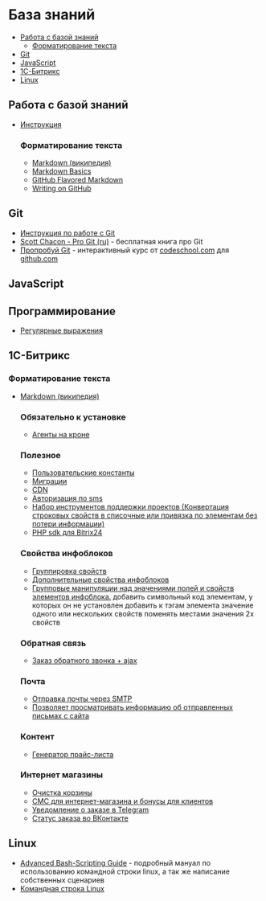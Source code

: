 База знаний
===========

- [Работа с базой знаний](#user-content-Работа-с-базой-знаний)
	- [Форматирование текста](#user-content-Форматирование-текста)
- [Git](#git)
- [JavaScript](#javascript)
- [1С-Битрикс](#user-content-1С-Битрикс)
- [Linux](#linux)

## Работа с базой знаний

- [Инструкция](CONTRIBUTING.md)

	### Форматирование текста
	- [Markdown (википедия)](https://ru.wikipedia.org/wiki/Markdown)
	- [Markdown Basics](https://help.github.com/articles/markdown-basics/)
	- [GitHub Flavored Markdown](https://help.github.com/articles/github-flavored-markdown/)
	- [Writing on GitHub](https://help.github.com/articles/writing-on-github/)

## Git
- [Инструкция по работе с Git](articles/Git/Инструкция/README.md)
- [Scott Chacon - Pro Git (ru)](http://git-scm.com/book/ru) - бесплатная книга про Git
- [Пропробуй Git](https://try.github.io) - интерактивный курс от [codeschool.com](http://codeschool.com) для [github.com](http://github.com)

## JavaScript

## Программирование
- [Регулярные выражения](media/regexp.pdf)

## 1С-Битрикс

### Форматирование текста
- [Markdown (википедия)](https://ru.wikipedia.org/wiki/Markdown)
	### Обязательно к установке
	- [Агенты на кроне](https://marketplace.1c-bitrix.ru/solutions/askaron.agents/)
	
	### Полезное
	- [Пользовательские константы](http://marketplace.1c-bitrix.ru/solutions/ceteralabs.uservars/)
	- [Миграции](http://marketplace.1c-bitrix.ru/solutions/sprint.migration/)
	- [CDN](http://marketplace.1c-bitrix.ru/solutions/skypark.cdn/)
	- [Авторизация по sms](https://marketplace.1c-bitrix.ru/solutions/rarus.sms4bauth/)
	- [Набор инструментов поддержки проектов (Конвертация строковых свойств в списочные или привязка по элементам без потери информации)](https://github.com/worksolutions/bitrix-module-tools/)
	- [PHP sdk для Bitrix24](https://github.com/mesilov/bitrix24-php-sdk)
	
	### Свойства инфоблоков
	- [Группировка свойств](http://marketplace.1c-bitrix.ru/solutions/redsign.grupper)
	- [Дополнительные свойства инфоблоков](https://marketplace.1c-bitrix.ru/solutions/askaron.prop/ )
	- [Групповые манипуляции над значениями полей и свойств элементов инфоблока.](http://marketplace.1c-bitrix.ru/solutions/av.ibprops/)
			добавить символьный код элементам, у которых он не установлен 
			добавить к тэгам элемента значение одного или нескольких свойств 
			поменять местами значения 2х свойств  

	### Обратная связь
	- [Заказ обратного звонка + ajax](http://marketplace.1c-bitrix.ru/solutions/vr.callback/)

	### Почта
	- [Отправка почты через SMTP](https://marketplace.1c-bitrix.ru/solutions/wsrubi.smtp/)
	- [Позволяет просматривать информацию об отправленных письмах с сайта](https://marketplace.1c-bitrix.ru/solutions/ghj2k2.mailinfo/)

	### Контент
	- [Генератор прайс-листа](http://marketplace.1c-bitrix.ru/solutions/slobel.pricegeneration/)

	### Интернет магазины
	- [Очистка корзины](http://marketplace.1c-bitrix.ru/solutions/alexkova.fileinspector/)
	- [СМС для интернет-магазина и бонусы для клиентов](http://marketplace.1c-bitrix.ru/solutions/intis.senduserssms/)
	- [Уведомление о заказе в Telegram](http://marketplace.1c-bitrix.ru/solutions/justdevelop.morder/)
	- [Статус заказа во ВКонтакте](http://marketplace.1c-bitrix.ru/solutions/happysanta.orderstatus/)

## Linux
- [Advanced Bash-Scripting Guide](http://www.opennet.ru/docs/RUS/bash_scripting_guide/) - подробный мануал по использованию командной строки linux, а так же написание собственных сценариев
- [Командная строка Linux](articles/Linux/Shell/README.md)

